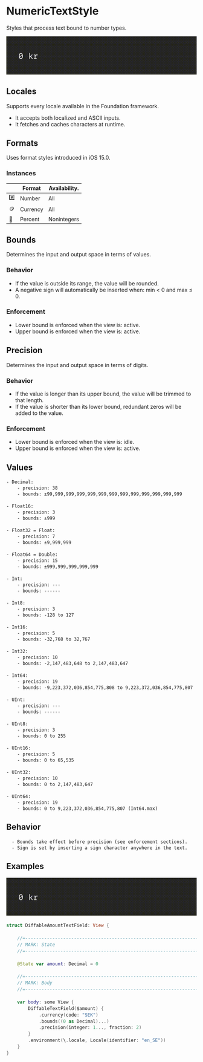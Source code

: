 # NumericTextStyle

Styles that process text bound to number types.

![DiffableAmountTextField.gif](../Assets/DiffableAmountTextField.gif)

## Locales

Supports every locale available in the Foundation framework.

- It accepts both localized and ASCII inputs.
- It fetches and caches characters at runtime.

## Formats

Uses format styles introduced in iOS 15.0.

### Instances

|   | Format | Availability. |
|---|--------|---------------|
| :hash: | Number | All |
| :coin: | Currency | All |
| :100: | Percent | Nonintegers |

## Bounds

Determines the input and output space in terms of values.

### Behavior

- If the value is outside its range, the value will be rounded.
- A negative sign will automatically be inserted when: min < 0 and max ≤ 0.

### Enforcement

- Lower bound is enforced when the view is: active.
- Upper bound is enforced when the view is: active.

## Precision

Determines the input and output space in terms of digits.

### Behavior

- If the value is longer than its upper bound, the value will be trimmed to that length.
- If the value is shorter than its lower bound, redundant zeros will be added to the value.

### Enforcement

- Lower bound is enforced when the view is: idle.
- Upper bound is enforced when the view is: active.

## Values

    - Decimal:
        - precision: 38
        - bounds: ±99,999,999,999,999,999,999,999,999,999,999,999,999

    - Float16:
        - precision: 3
        - bounds: ±999

    - Float32 = Float:
        - precision: 7
        - bounds: ±9,999,999

    - Float64 = Double:
        - precision: 15
        - bounds: ±999,999,999,999,999

    - Int:
        - precision: ---
        - bounds: ------

    - Int8:
        - precision: 3
        - bounds: -128 to 127

    - Int16:
        - precision: 5
        - bounds: -32,768 to 32,767

    - Int32:
        - precision: 10
        - bounds: -2,147,483,648 to 2,147,483,647

    - Int64:
        - precision: 19
        - bounds: -9,223,372,036,854,775,808 to 9,223,372,036,854,775,807

    - UInt:
        - precision: ---
        - bounds: ------

    - UInt8:
        - precision: 3
        - bounds: 0 to 255

    - UInt16:
        - precision: 5
        - bounds: 0 to 65,535

    - UInt32:
        - precision: 10
        - bounds: 0 to 2,147,483,647

    - UInt64:
        - precision: 19
        - bounds: 0 to 9,223,372,036,854,775,807 (Int64.max)

## Behavior

      - Bounds take effect before precision (see enforcement sections).
      - Sign is set by inserting a sign character anywhere in the text.

## Examples

![DiffableAmountTextField.gif](../Assets/DiffableAmountTextField.gif)

```swift
struct DiffableAmountTextField: View {

    //=------------------------------------------------------------------------=
    // MARK: State
    //=------------------------------------------------------------------------=

    @State var amount: Decimal = 0

    //=------------------------------------------------------------------------=
    // MARK: Body
    //=------------------------------------------------------------------------=

    var body: some View {
        DiffableTextField($amount) {
            .currency(code: "SEK")
            .bounds((0 as Decimal)...)
            .precision(integer: 1..., fraction: 2)
        }
        .environment(\.locale, Locale(identifier: "en_SE"))
    }
}
```
